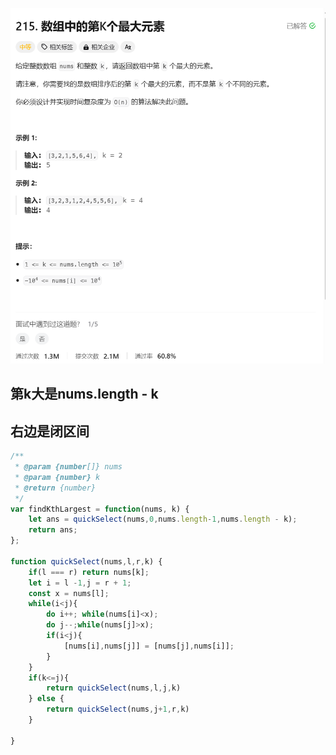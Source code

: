 ![image-20250405141559051](./img/image-20250405141559051.png)

## 第k大是nums.length - k

## 右边是闭区间





```javascript
/**
 * @param {number[]} nums
 * @param {number} k
 * @return {number}
 */
var findKthLargest = function(nums, k) {
    let ans = quickSelect(nums,0,nums.length-1,nums.length - k);
    return ans;
};

function quickSelect(nums,l,r,k) {
    if(l === r) return nums[k];
    let i = l -1,j = r + 1;
    const x = nums[l];
    while(i<j){
        do i++; while(nums[i]<x);
        do j--;while(nums[j]>x);
        if(i<j){
            [nums[i],nums[j]] = [nums[j],nums[i]];
        }
    }
    if(k<=j){
        return quickSelect(nums,l,j,k)
    } else {
        return quickSelect(nums,j+1,r,k)
    }
    
}
```

